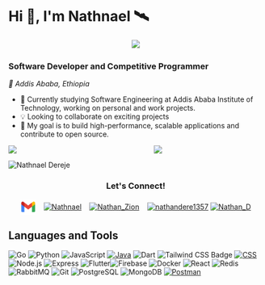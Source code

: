 # Hi 👋, I'm Nathnael 🛰️

<p align="center">
  <img src="https://capsule-render.vercel.app/api?type=waving&color=gradient&height=65&section=footer"/>
</p>
<h3>Software Developer and Competitive Programmer </h3>
<p><i>📍 Addis Ababa, Ethiopia</i></p>

<ul>
<li>
🔭 Currently studying Software Engineering at Addis Ababa Institute of Technology, working on personal and work projects.  
</li>
<li>
💡 Looking to collaborate on exciting projects
</li>
<li>
🎯 My goal is to build high-performance, scalable applications and contribute to open source.
</li>
</ul>

<div style="display: flex; ">
  <img src="https://github-readme-stats-eight-theta.vercel.app/api?username=NathanZlion&show_icons=true&theme=radical&include_al_commits=true&count_private=true" width=400 />
 <img src="https://github-readme-stats-eight-theta.vercel.app/api/top-langs/?username=NathanZlion&layout=compact&langs_count=13&theme=radical&hide=Jupyter%20Notebook,html" width=300 />  

 </div>

<p align="left"> <img src="https://komarev.com/ghpvc/?username=nathanzlion&label=Profile%20views&color=0e75b6&style=flat" alt="Nathnael Dereje" /> </p>

<h3 align="center">Let's Connect!</h3>
<div align="center">
<a href="mailto:nathandere1357@gmail.com/" target="blank"><img align="center" src="https://raw.githubusercontent.com/github/explore/8f19e4dbbf13418dc1b1d58bb265953553c15a46/topics/gmail/gmail.png" alt="Gmail" height="30" /></a>&nbsp;&nbsp;&nbsp;
<a href="https://www.linkedin.com/in/nathnael-dereje/" target="blank"><img align="center" src="https://raw.githubusercontent.com/rahuldkjain/github-profile-readme-generator/master/src/images/icons/Social/linked-in-alt.svg" alt="Nathnael" height="27" /></a>&nbsp;&nbsp;&nbsp;
<a href="https://leetcode.com/Nathan_Zion/" target="blank"><img align="center" src="https://raw.githubusercontent.com/rahuldkjain/github-profile-readme-generator/master/src/images/icons/Social/leet-code.svg" alt="Nathan_Zion" height="30" /></a>&nbsp;&nbsp;&nbsp;
<a href="https://www.hackerrank.com/profile/nathandere1357" target="blank"><img align="center" src="https://raw.githubusercontent.com/rahuldkjain/github-profile-readme-generator/master/src/images/icons/Social/hackerrank.svg" alt="nathandere1357" height="30" /></a>   
<a href="https://codeforces.com/profile/Nathan_D" target="blank"><img align="center" src="https://raw.githubusercontent.com/rahuldkjain/github-profile-readme-generator/master/src/images/icons/Social/codeforces.svg" alt="Nathan_D" height="30" /></a>
</div>


## Languages and Tools

![Go](https://img.shields.io/badge/Go-00ADD8?logo=go&logoColor=fff&style=for-the-badge)
![Python](https://img.shields.io/badge/Python-3776AB?logo=python&logoColor=fff&style=for-the-badge)
![JavaScript](https://img.shields.io/badge/JavaScript-F7DF1E?logo=javascript&logoColor=000&style=for-the-badge)
[![Java](https://img.shields.io/badge/-Java-007396?&style=for-the-badge&logo=java&logoColor=white)](#) 
![Dart](https://img.shields.io/badge/Dart-0175C2?logo=dart&logoColor=fff&style=for-the-badge)
![Tailwind CSS Badge](https://img.shields.io/badge/Tailwind%20CSS-06B6D4?logo=tailwindcss&logoColor=fff&style=for-the-badge)
[![CSS](https://img.shields.io/badge/-CSS-1572B6?style=for-the-badge&logo=css3&logoColor=white)](#)
![Node.js](https://img.shields.io/badge/Node.js-5FA04E?logo=nodedotjs&logoColor=fff&style=for-the-badge)
![Express](https://img.shields.io/badge/Express-000?logo=express&logoColor=fff&style=for-the-badge)
![Flutter](https://img.shields.io/badge/Flutter-02569B?logo=flutter&logoColor=fff&style=for-the-badge)![Firebase](https://img.shields.io/badge/Firebase-DD2C00?logo=firebase&logoColor=fff&style=for-the-badge)
![Docker](https://img.shields.io/badge/Docker-2496ED?logo=docker&logoColor=fff&style=for-the-badge)
![React](https://img.shields.io/badge/React-61DAFB?logo=react&logoColor=000&style=for-the-badge)
![Redis](https://img.shields.io/badge/Redis-FF4438?logo=redis&logoColor=fff&style=for-the-badge)
![RabbitMQ](https://img.shields.io/badge/RabbitMQ-F60?logo=rabbitmq&logoColor=fff&style=for-the-badge)
![Git](https://img.shields.io/badge/Git-F05032?logo=git&logoColor=fff&style=for-the-badge)
![PostgreSQL](https://img.shields.io/badge/PostgreSQL-4169E1?logo=postgresql&logoColor=fff&style=for-the-badge)
![MongoDB](https://img.shields.io/badge/MongoDB-47A248?logo=mongodb&logoColor=fff&style=for-the-badge)
[![Postman](https://img.shields.io/badge/-Postman-FF6C37?style=for-the-badge&logo=postman&logoColor=white)](#)


